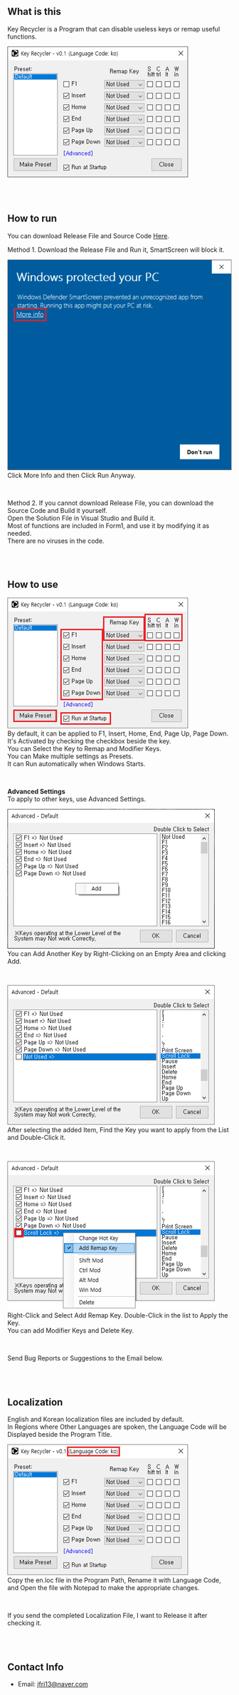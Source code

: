 ## What is this
Key Recycler is a Program that can disable useless keys or remap useful functions.

![01](Images/01.png)

<br><br>

## How to run
You can download Release File and Source Code [Here](https://github.com/jfri13/Key-Recycler/releases).

Method 1. Download the Release File and Run it, SmartScreen will block it.

![smartscreen](Images/smartscreen.png)\
Click More Info and then Click Run Anyway.

<br>

Method 2. If you cannot download Release File, you can download the Source Code and Build it yourself.\
Open the Solution File in Visual Studio and Build it.\
Most of functions are included in Form1, and use it by modifying it as needed.\
There are no viruses in the code.

<br><br>

## How to use
![02](Images/02.png)\
By default, it can be applied to F1, Insert, Home, End, Page Up, Page Down.\
It's Activated by checking the checkbox beside the key.\
You can Select the Key to Remap and Modifier Keys.\
You can Make multiple settings as Presets.\
It can Run automatically when Windows Starts.

<br>

**Advanced Settings**\
To apply to other keys, use Advanced Settings.

![03](Images/03.png)\
You can Add Another Key by Right-Clicking on an Empty Area and clicking Add.

<br>

![04](Images/04.png)\
After selecting the added Item, Find the Key you want to apply from the List and Double-Click it.

<br>

![05](Images/05.png)\
Right-Click and Select Add Remap Key. Double-Click in the list to Apply the Key.\
You can add Modifier Keys and Delete Key.

<br>

Send Bug Reports or Suggestions to the Email below.

<br><br>

## Localization
English and Korean localization files are included by default.\
In Regions where Other Languages ​​are spoken, the Language Code will be Displayed beside the Program Title.

![06](Images/06.png)\
Copy the en.loc file in the Program Path, Rename it with Language Code, and Open the file with Notepad to make the appropriate changes.

<br>

If you send the completed Localization File, I want to Release it after checking it.

<br><br>

## Contact Info
* Email: jfri13@naver.com